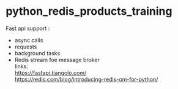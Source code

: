 # python_redis_products_training

Fast api support :<br>
  - async calls 
  - requests
  - background tasks
  - Redis stream foe message broker<br>
links:<br>
https://fastapi.tiangolo.com/<br>
https://redis.com/blog/introducing-redis-om-for-python/
